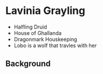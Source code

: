 # Lavinia Grayling

- Halfling Druid 
- House of Ghallanda
- Dragonmark Houskeeping
- Lobo is a wolf that travles with her

## Background
